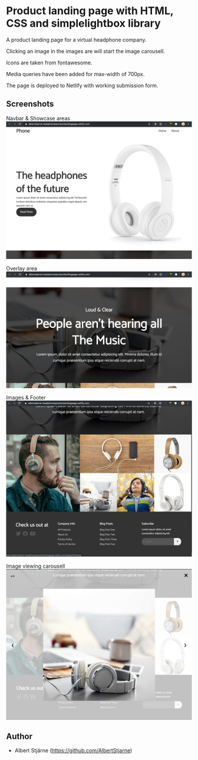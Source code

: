 # Product landing page with HTML, CSS and simplelightbox library

A product landing page for a virtual headphone company.

Clicking an image in the images are will start the image carousell.

Icons are taken from fontawesome.

Media queries have been added for max-width of 700px. 

The page is deployed to Netlify with working submission form.

## Screenshots

Navbar & Showcase areas
<img src="navbar-and-showcase.png" width=600>


Overlay area
<img src="overlay-area.png" width=600>


Images & Footer
<img src="images-and-footer.png" width=600>


Image viewing carousell
<img src="image-viewing.png" width=600>




## Author
* Albert Stjärne (https://github.com/AlbertStjarne)